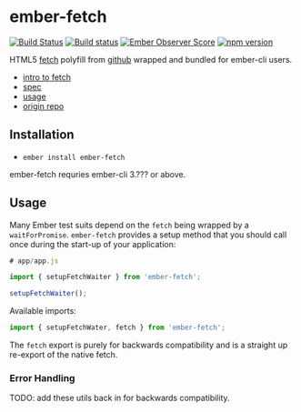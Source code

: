 # ember-fetch
[![Build Status](https://travis-ci.org/ember-cli/ember-fetch.svg?branch=master)](https://travis-ci.org/ember-cli/ember-fetch)
[![Build status](https://ci.appveyor.com/api/projects/status/u7qcv4pgsvo60sxt?svg=true)](https://ci.appveyor.com/project/embercli/ember-fetch)
[![Ember Observer Score](https://emberobserver.com/badges/ember-fetch.svg)](https://emberobserver.com/addons/ember-fetch)
[![npm version](https://badge.fury.io/js/ember-fetch.svg)](https://badge.fury.io/js/ember-fetch)

HTML5 [fetch](https://fetch.spec.whatwg.org) polyfill from [github](https://github.com/github/fetch) wrapped and bundled for ember-cli users.

* [intro to fetch](https://developers.google.com/web/updates/2015/03/introduction-to-fetch)
* [spec](https://fetch.spec.whatwg.org)
* [usage](https://github.com/github/fetch#usage)
* [origin repo](https://github.com/github/fetch)

## Installation

* `ember install ember-fetch`

ember-fetch requries ember-cli 3.??? or above.

## Usage

Many Ember test suits depend on the `fetch` being wrapped by a `waitForPromise`. `ember-fetch` provides a setup method that you should call once during the start-up of your application:

```js
# app/app.js

import { setupFetchWaiter } from 'ember-fetch';

setupFetchWaiter();
```

Available imports:
```js
import { setupFetchWater, fetch } from 'ember-fetch';
```

The `fetch` export is purely for backwards compatibility and is a straight up re-export of the native fetch. 



### Error Handling

TODO: add these utils back in for backwards compatibility.
